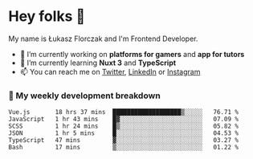 # Hey folks 👋

My name is Łukasz Florczak and I'm Frontend Developer. 

- 🔭 I’m currently working on **platforms for gamers** and **app for tutors**
- 🌱 I’m currently learning **Nuxt 3** and **TypeScript**
- 📫 You can reach me on [Twitter](https://twitter.com/lukaszflorczak), [LinkedIn](https://pl.linkedin.com/in/lukasz-florczak) or [Instagram](https://instagram.com/lukaszflorczak)


### 🧮 My weekly development breakdown

<!--START_SECTION:waka-->

```text
Vue.js       18 hrs 37 mins  ███████████████████▒░░░░░   76.71 %
JavaScript   1 hr 43 mins    █▓░░░░░░░░░░░░░░░░░░░░░░░   07.09 %
SCSS         1 hr 24 mins    █▒░░░░░░░░░░░░░░░░░░░░░░░   05.82 %
JSON         1 hr 5 mins     █░░░░░░░░░░░░░░░░░░░░░░░░   04.53 %
TypeScript   47 mins         ▓░░░░░░░░░░░░░░░░░░░░░░░░   03.27 %
Bash         17 mins         ▒░░░░░░░░░░░░░░░░░░░░░░░░   01.22 %
```

<!--END_SECTION:waka-->

<!--
**lukaszflorczak/lukaszflorczak** is a ✨ _special_ ✨ repository because its `README.md` (this file) appears on your GitHub profile.

Here are some ideas to get you started:

- 🔭 I’m currently working on ...
- 🌱 I’m currently learning ...
- 👯 I’m looking to collaborate on ...
- 🤔 I’m looking for help with ...
- 💬 Ask me about ...
- 📫 How to reach me: ...
- 😄 Pronouns: ...
- ⚡ Fun fact: ...
-->
